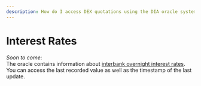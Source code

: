 ```yaml
---
description: How do I access DEX quotations using the DIA oracle system?
---
```


# Interest Rates

_Soon to come_:  
The oracle contains information about [interbank overnight interest rates](https://docs.diadata.org/documentation/methodology/traditional-assets/overnight-rates). You can access the last recorded value as well as the timestamp of the last update.

